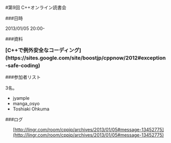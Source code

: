 #第9回 C++オンライン読書会

###日時

2013/01/05 20:00-



###資料

<h1 style='margin:0px 0px 8px;font-family:inherit;font-size:18px;padding:0px;border:0px'><b style='font-size:medium;line-height:24px'>[C++で例外安全なコーディング](https://sites.google.com/site/boostjp/cppnow/2012#exception-safe-coding)</b></h1>


###参加者リスト

3名。

- jyample
- manga_osyo
- Toshiaki Ohkuma

###ログ

<ul/>

[http://lingr.com/room/cppjp/archives/2013/01/05#message-13452775](http://lingr.com/room/cppjp/archives/2013/01/05#message-13452775)


